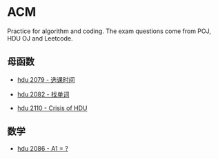 # ACM

Practice for algorithm and coding. The exam questions come from POJ, HDU OJ and Leetcode.

## 母函数

- [hdu 2079 - 选课时间](https://blog.csdn.net/moonspiritacm/article/details/79836414)

- [hdu 2082 - 找单词](https://blog.csdn.net/moonspiritacm/article/details/79835770)

- [hdu 2110 - Crisis of HDU](https://blog.csdn.net/moonspiritacm/article/details/79837682)

## 数学

- [hdu 2086 - A1 = ?](https://blog.csdn.net/moonspiritacm/article/details/79842295)